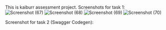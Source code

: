  This is kaiburr assessment project.
 Screenshots for task 1:
 ![Screenshot (67)](https://user-images.githubusercontent.com/54777082/77891885-4d3db180-728f-11ea-83d3-d3e948074593.png)
![Screenshot (68)](https://user-images.githubusercontent.com/54777082/77892135-b6252980-728f-11ea-9334-6c03410794e6.png)
![Screenshot (69)](https://user-images.githubusercontent.com/54777082/77892138-b7eeed00-728f-11ea-905e-8b5e31f14356.png)
 ![Screenshot (70)](https://user-images.githubusercontent.com/54777082/77892128-b32a3900-728f-11ea-9ffa-a6e8804c496d.png)

Screenshot for task 2 (Swagger Codegen):

